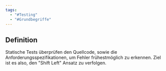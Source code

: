 ```yaml
---
tags:
  - "#Testing"
  - "#Grundbegriffe"
---
```

## Definition
Statische Tests überprüfen den Quellcode, sowie die Anforderungsspezifikationen, um Fehler frühestmöglich zu erkennen.
Ziel ist es also, den "Shift Left" Ansatz zu verfolgen.
